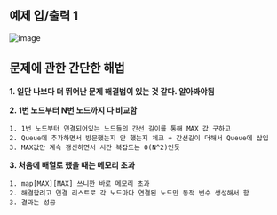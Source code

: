 예제 입/출력 1
--------------------
![image](https://user-images.githubusercontent.com/64742982/167426197-75fc876e-269e-4f29-a1cf-7e7ae581f1a6.png)

문제에 관한 간단한 해법
--------------------

**1. 일단 나보다 더 뛰어난 문제 해결법이 있는 것 같다. 알아봐야됨**

**2. 1번 노드부터 N번 노드까지 다 비교함**

    1. 1번 노드부터 연결되어있는 노드들의 간선 길이를 통해 MAX 값 구하고 
    2. Queue에 추가하면서 방문했는지 안 했는지 체크 + 간선길이 더해서 Queue에 삽입
    3. MAX값만 계속 갱신하면서 시간 복잡도는 O(N^2)인듯

**3. 처음에 배열로 했을 때는 메모리 초과**

    1. map[MAX][MAX] 쓰니깐 바로 메모리 초과
    2. 해결할려고 연결 리스트로 각 노드마다 연결된 노드만 동적 변수 생성해서 함
    3. 결과는 성공
